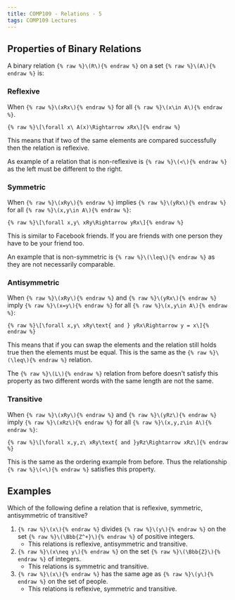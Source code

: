 ```yaml
---
title: COMP109 - Relations - 5
tags: COMP109 Lectures
---
```

## Properties of Binary Relations
A binary relation `{% raw %}\(R\){% endraw %}` on a set `{% raw %}\(A\){% endraw %}` is:

### Reflexive 
When `{% raw %}\(xRx\){% endraw %}` for all `{% raw %}\(x\in A\){% endraw %}`.

`{% raw %}\[\forall x\ A(x)\Rightarrow xRx\]{% endraw %}`

This means that if two of the same elements are compared successfully then the relation is reflexive.

As example of a relation that is non-reflexive is `{% raw %}\(<\){% endraw %}` as the left must be different to the right.

### Symmetric
When `{% raw %}\(xRy\){% endraw %}` implies `{% raw %}\(yRx\){% endraw %}` for all `{% raw %}\(x,y\in A\){% endraw %}`:

`{% raw %}\[\forall x,y\ xRy\Rightarrow yRx\]{% endraw %}`

This is similar to Facebook friends. If you are friends with one person they have to be your friend too.

An example that is non-symmetric is `{% raw %}\(\leq\){% endraw %}` as they are not necessarily comparable.

### Antisymmetric
When `{% raw %}\(xRy\){% endraw %}` and `{% raw %}\(yRx\){% endraw %}` imply `{% raw %}\(x=y\){% endraw %}` for all `{% raw %}\(x,y\in A\){% endraw %}`:

`{% raw %}\[\forall x,y\ xRy\text{ and } yRx\Rightarrow y = x\]{% endraw %}`

This means that if you can swap the elements and the relation still holds true then the elements must be equal. This is the same as the `{% raw %}\(\leq\){% endraw %}` relation.

The `{% raw %}\(L\){% endraw %}` relation from before doesn't satisfy this property as two different words with the same length are not the same.

### Transitive
When `{% raw %}\(xRy\){% endraw %}` and `{% raw %}\(yRz\){% endraw %}` imply `{% raw %}\(xRz\){% endraw %}` for all `{% raw %}\(x,y,z\in A\){% endraw %}`:

`{% raw %}\[\forall x,y,z\ xRy\text{ and }yRz\Rightarrow xRz\]{% endraw %}`

This is the same as the ordering example from before. Thus the relationship `{% raw %}\(<\){% endraw %}` satisfies this property.

## Examples
Which of the following define a relation that is reflexive, symmetric, antisymmetric of transitive?

1. `{% raw %}\(x\){% endraw %}` divides `{% raw %}\(y\){% endraw %}` on the set `{% raw %}\(\Bbb{Z^+}\){% endraw %}` of positive integers.
	* This relations is reflexive, antisymmetric and transitive.
1. `{% raw %}\(x\neq y\){% endraw %}` on the set `{% raw %}\(\Bbb{Z}\){% endraw %}` of integers.
	* This relations is symmetric and transitive.
1. `{% raw %}\(x\){% endraw %}` has the same age as `{% raw %}\(y\){% endraw %}` on the set of people.
	* This relations is reflexive, symmetric and transitive.
